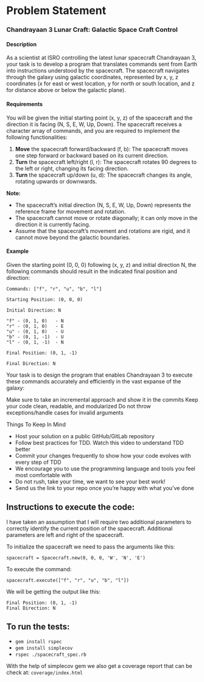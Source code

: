 # Problem Statement

### Chandrayaan 3 Lunar Craft: Galactic Space Craft Control

#### Description

As a scientist at ISRO controlling the latest lunar spacecraft Chandrayaan 3, your task is to develop a program that translates commands sent from Earth into instructions understood by the spacecraft. The spacecraft navigates through the galaxy using galactic coordinates, represented by x, y, z coordinates (x for east or west location, y for north or south location, and z for distance above or below the galactic plane).

#### Requirements

You will be given the initial starting point (x, y, z) of the spacecraft and the direction it is facing (N, S, E, W, Up, Down). The spacecraft receives a character array of commands, and you are required to implement the following functionalities:

1. **Move** the spacecraft forward/backward (f, b): The spacecraft moves one step forward or backward based on its current direction.
2. **Turn** the spacecraft left/right (l, r): The spacecraft rotates 90 degrees to the left or right, changing its facing direction.
3. **Turn** the spacecraft up/down (u, d): The spacecraft changes its angle, rotating upwards or downwards.

**Note:**

- The spacecraft’s initial direction (N, S, E, W, Up, Down) represents the reference frame for movement and rotation.
- The spacecraft cannot move or rotate diagonally; it can only move in the direction it is currently facing.
- Assume that the spacecraft’s movement and rotations are rigid, and it cannot move beyond the galactic boundaries.

#### Example

Given the starting point (0, 0, 0) following (x, y, z) and initial direction N, the following commands should result in the indicated final position and direction:

```
Commands: ["f", "r", "u", "b", "l"]

Starting Position: (0, 0, 0)

Initial Direction: N

"f" - (0, 1, 0)   - N
"r" - (0, 1, 0)   - E
"u" - (0, 1, 0)   - U
"b" - (0, 1, -1)  - U
"l" - (0, 1, -1)  - N

Final Position: (0, 1, -1)

Final Direction: N
```

Your task is to design the program that enables Chandrayaan 3 to execute these commands accurately and efficiently in the vast expanse of the galaxy:

Make sure to take an incremental approach and show it in the commits
Keep your code clean, readable, and modularized
Do not throw exceptions/handle cases for invalid arguments

Things To Keep In Mind

- Host your solution on a public GitHub/GitLab repository
- Follow best practices for TDD. Watch this video to understand TDD better
- Commit your changes frequently to show how your code evolves with every step of TDD
- We encourage you to use the programming language and tools you feel most comfortable with
- Do not rush, take your time, we want to see your best work!
- Send us the link to your repo once you’re happy with what you’ve done

## Instructions to execute the code:

I have taken an assumption that I will require two additional parameters to correctly identify the current position of the spacecraft. Additional parameters are left and right of the spacecraft.

To initialize the spacecraft we need to pass the arguments like this:

`spacecraft = Spacecraft.new(0, 0, 0, 'W', 'N', 'E')`

To execute the command:

`spacecraft.execute(["f", "r", "u", "b", "l"])`

We will be getting the output like this:

```
Final Position: (0, 1, -1)
Final Direction: N
```

## To run the tests:

- `gem install rspec`
- `gem install simplecov`
- `rspec ./spacecraft_spec.rb`

With the help of simplecov gem we also get a coverage report that can be check at: `coverage/index.html`
